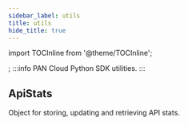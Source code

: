 ```yaml
---
sidebar_label: utils
title: utils
hide_title: true
---
```

import TOCInline from '@theme/TOCInline';

<TOCInline toc={toc} />;
:::info
PAN Cloud Python SDK utilities.
:::

## ApiStats

Object for storing, updating and retrieving API stats.

